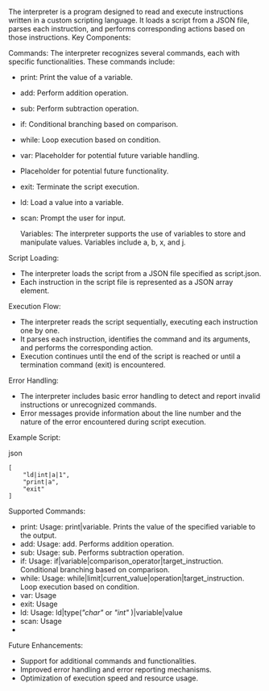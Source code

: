 


The interpreter is a program designed to read and execute instructions written in a custom scripting language. It loads a script from a JSON file, parses each instruction, and performs corresponding actions based on those instructions.
Key Components:

Commands: The interpreter recognizes several commands, each with specific functionalities. These commands include:
* print: Print the value of a variable.
* add: Perform addition operation.
* sub: Perform subtraction operation.
* if: Conditional branching based on comparison.
* while: Loop execution based on condition.
* var: Placeholder for potential future variable handling.
* Placeholder for potential future functionality.
* exit: Terminate the script execution.
* ld: Load a value into a variable.
* scan: Prompt the user for input.

    Variables: The interpreter supports the use of variables to store and manipulate values. Variables include a, b, x, and j.

Script Loading:

*    The interpreter loads the script from a JSON file specified as script.json.
*    Each instruction in the script file is represented as a JSON array element.

Execution Flow:

*   The interpreter reads the script sequentially, executing each instruction one by one.
*  It parses each instruction, identifies the command and its arguments, and performs the corresponding action.
* Execution continues until the end of the script is reached or until a termination command (exit) is encountered.

Error Handling:

*    The interpreter includes basic error handling to detect and report invalid instructions or unrecognized commands.
*    Error messages provide information about the line number and the nature of the error encountered during script execution.

Example Script:

json

    [
        "ld|int|a|1",
        "print|a",
        "exit"
    ]

Supported Commands:

*    print: Usage: print|variable. Prints the value of the specified variable to the output.
*    add: Usage: add. Performs addition operation.
*    sub: Usage: sub. Performs subtraction operation.
*    if: Usage: if|variable|comparison_operator|target_instruction. Conditional branching based on comparison.
*    while: Usage: while|limit|current_value|operation|target_instruction. Loop execution based on condition.
*    var: Usage 
*    exit: Usage
*    ld: Usage: ld|type(*"char"* or *"int"* )|variable|value
*    scan: Usage
*    
Future Enhancements:

*   Support for additional commands and functionalities.
*   Improved error handling and error reporting mechanisms.
*   Optimization of execution speed and resource usage.
